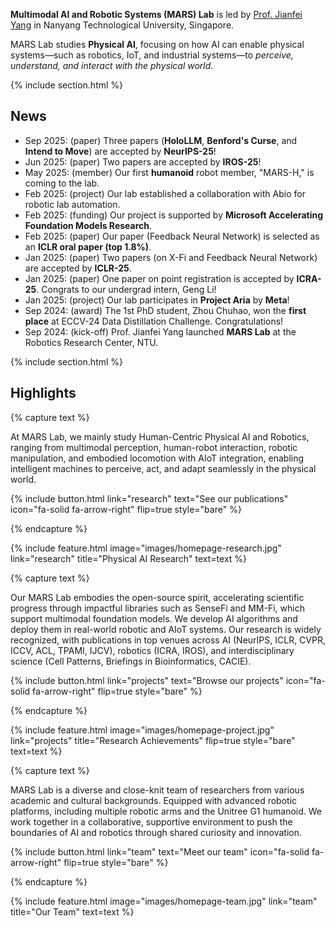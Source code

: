 ---
---

**Multimodal AI and Robotic Systems (MARS) Lab** is led by [Prof. Jianfei Yang](https://marsyang.site/) in Nanyang Technological University, Singapore. 

MARS Lab studies **Physical AI**, focusing on how AI can enable physical systems—such as robotics, IoT, and industrial systems—to *perceive, understand, and interact with the physical world*.

{% include section.html %}

## News
- Sep 2025: (paper) Three papers (**HoloLLM**, **Benford's Curse**, and **Intend to Move**) are accepted by **NeurIPS-25**! 
- Jun 2025: (paper) Two papers are accepted by **IROS-25**!
- May 2025: (member) Our first **humanoid** robot member, "MARS-H," is coming to the lab.
- Feb 2025: (project) Our lab established a collaboration with Abio for robotic lab automation.
- Feb 2025: (funding) Our project is supported by **Microsoft Accelerating Foundation Models Research**.
- Feb 2025: (paper) Our paper (Feedback Neural Network) is selected as an **ICLR oral paper (top 1.8%)**.
- Jan 2025: (paper) Two papers (on X-Fi and Feedback Neural Network) are accepted by **ICLR-25**.
- Jan 2025: (paper) One paper on point registration is accepted by **ICRA-25**. Congrats to our undergrad intern, Geng Li!
- Jan 2025: (project) Our lab participates in **Project Aria** by **Meta**!
- Sep 2024: (award) The 1st PhD student, Zhou Chuhao, won the **first place** at ECCV-24 Data Distillation Challenge. Congratulations!
- Sep 2024: (kick-off) Prof. Jianfei Yang launched **MARS Lab** at the Robotics Research Center, NTU.

{% include section.html %}

## Highlights

{% capture text %}

At MARS Lab, we mainly study Human-Centric Physical AI and Robotics, ranging from multimodal perception, human-robot interaction, robotic manipulation, and embodied locomotion with AIoT integration, enabling intelligent machines to perceive, act, and adapt seamlessly in the physical world.

{%
  include button.html
  link="research"
  text="See our publications"
  icon="fa-solid fa-arrow-right"
  flip=true
  style="bare"
%}

{% endcapture %}

{%
  include feature.html
  image="images/homepage-research.jpg"
  link="research"
  title="Physical AI Research"
  text=text
%}

{% capture text %}

Our MARS Lab embodies the open-source spirit, accelerating scientific progress through impactful libraries such as SenseFi and MM-Fi, which support multimodal foundation models. We develop AI algorithms and deploy them in real-world robotic and AIoT systems. Our research is widely recognized, with publications in top venues across AI (NeurIPS, ICLR, CVPR, ICCV, ACL, TPAMI, IJCV), robotics (ICRA, IROS), and interdisciplinary science (Cell Patterns, Briefings in Bioinformatics, CACIE).

{%
  include button.html
  link="projects"
  text="Browse our projects"
  icon="fa-solid fa-arrow-right"
  flip=true
  style="bare"
%}

{% endcapture %}

{%
  include feature.html
  image="images/homepage-project.jpg"
  link="projects"
  title="Research Achievements"
  flip=true
  style="bare"
  text=text
%}

{% capture text %}

MARS Lab is a diverse and close-knit team of researchers from various academic and cultural backgrounds. Equipped with advanced robotic platforms, including multiple robotic arms and the Unitree G1 humanoid. We work together in a collaborative, supportive environment to push the boundaries of AI and robotics through shared curiosity and innovation.

{%
  include button.html
  link="team"
  text="Meet our team"
  icon="fa-solid fa-arrow-right"
  flip=true
  style="bare"
%}

{% endcapture %}

{%
  include feature.html
  image="images/homepage-team.jpg"
  link="team"
  title="Our Team"
  text=text
%}
